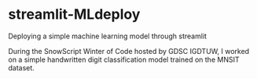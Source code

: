 # streamlit-MLdeploy
Deploying a simple machine learning model through streamlit

During the SnowScript Winter of Code hosted by GDSC IGDTUW, I worked on a simple handwritten digit classification model trained on the MNSIT dataset.
